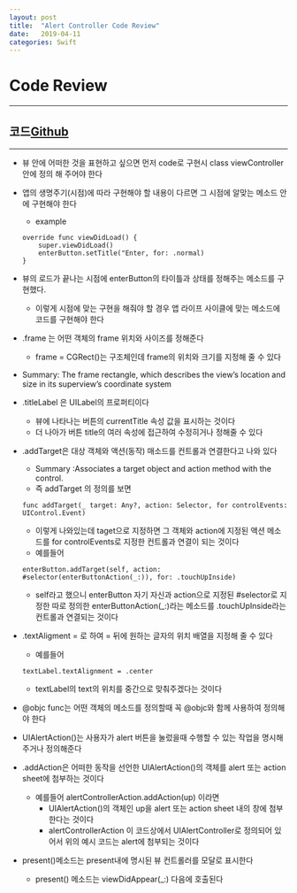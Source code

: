 ```yaml
---
layout: post
title:  "Alert Controller Code Review"
date:   2019-04-11
categories: Swift
---
```


# Code Review

---

## 코드[Github](https://github.com/VincentGeranium/Swift-Study/tree/master/2019-04-10-AlertController-Study)

---

- 뷰 안에 어떠한 것을 표현하고 싶으면 먼저 code로 구현시 class viewController 안에 정의 해 주어야 한다
- 앱의 생명주기(시점)에 따라 구현해야 할 내용이 다르면 그 시점에 알맞는 메소드 안에 구현해야 한다
    - example
    
    ```
    override func viewDidLoad() {
        super.viewDidLoad()
        enterButton.setTitle("Enter, for: .normal)
    }
    ```

- 뷰의 로드가 끝나는 시점에 enterButton의 타이틀과 상태를 정해주는 메소드를 구현했다.
    - 이렇게 시점에 맞는 구현을 해줘야 할 경우 앱 라이프 사이클에 맞는 메소드에 코드를 구현해야 한다
- .frame 는 어떤 객체의 frame 위치와 사이즈를 정해준다
    - frame = CGRect()는 구조체인데 frame의 위치와 크기를 지정해 줄 수 있다
- Summary: The frame rectangle, which describes the view’s location and size in its superview’s coordinate system
- .titleLabel 은 UILabel의 프로퍼티이다
    - 뷰에 나타나는 버튼의 currentTitle 속성 값을 표시하는 것이다
    - 더 나아가 버튼 title의 여러 속성에 접근하여 수정히거나 정해줄 수 있다
- .addTarget은 대상 객체와 액션(동작) 매소드를 컨트롤과 연결한다고 나와 있다
    - Summary :Associates a target object and action method with the control.
    - 즉 addTarget 의 정의를 보면 
    
    ```
    func addTarget(_ target: Any?, action: Selector, for controlEvents: UIControl.Event)
    ```
    
    - 이렇게 나와있는데 taget으로 지정하면 그 객체와 action에 지정된 액션 메소드를 for controlEvents로 지정한 컨트롤과 연결이 되는 것이다
    - 예를들어
    
    ```
    enterButton.addTarget(self, action: #selector(enterButtonAction(_:)), for: .touchUpInside)
    ```
    
    - self라고 했으니 enterButton 자기 자신과 action으로 지정된 #selector로 지정한 따로 정의한 enterButtonAction(_:)라는 메소드를 .touchUpInside라는 컨트롤과 연결되는 것이다
- .textAligment = 로 하여 = 뒤에 원하는 글자의 위치 배열을 지정해 줄 수 있다
    - 예를들어
    
    ```
    textLabel.textAlignment = .center
    ```
    
    - textLabel의 text의 위치를 중간으로 맞춰주겠다는 것이다
- @objc func는 어떤 객체의 메소드를 정의할때 꼭 @objc와 함께 사용하여 정의해야 한다
- UIAlertAction()는 사용자가 alert 버튼을 눌렀을때 수행할 수 있는 작업을 명시해주거나 정의해준다
- .addAction은 어떠한 동작을 선언한 UIAlertAction()의 객체를 alert 또는 action sheet에 첨부하는 것이다
    - 예를들어 alertControllerAction.addAction(up) 이라면
        - UIAlertAction()의 객체인 up을 alert 또는 action sheet 내의 창에 첨부한다는 것이다
        - alertControllerAction 이 코드상에서 UIAlertController로 정의되어 있어서 위의 예시 코드는 alert에 첨부되는 것이다
- present()메소드는 present내에 명시된 뷰 컨트롤러를 모달로 표시한다
    - present() 메소드는 viewDidAppear(_:) 다음에 호출된다
